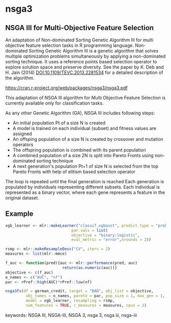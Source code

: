 # nsga3
## NSGA III for Multi-Objective Feature Selection


An adaptation of Non-dominated Sorting Genetic Algorithm III for multi
objective feature selection tasks in R programming language.
Non-dominated Sorting Genetic Algorithm III is a genetic algorithm that solves multiple
optimization problems simultaneously by applying a non-dominated sorting
technique. It uses a reference points based selection operator to explore
solution space and preserve diversity. See the paper by K. Deb and
H. Jain (2014) <DOI:10.1109/TEVC.2013.2281534> for a detailed description of the algorithm.

https://cran.r-project.org/web/packages/nsga3/nsga3.pdf

This adaptation of NSGA III algorithm for Multi Objective Feature Selection is currently
available only for classification tasks.

As any other Genetic Algorithm (GA), NSGA III includes following steps:
* An initial population Pt of a size N is created
* A model is trained on each individual (subset) and fitness values are assigned
* An offsping population of a size N is created by crossover and mutation operators
* The offspring population is combined with its parent population
* A combined population of a size 2N is split into Pareto Fronts using non-dominated sorting technique
* A next generation's population Pt+1 of size N is selected from the top Pareto Fronts with help of elitism based selection operator

The loop is repeated until the final generation is reached
Each generation is populated by individuals representing different subsets.
Each individual is represented as a binary vector, where each gene represents a feature in the original dataset.

## Example
```R
xgb_learner <- mlr::makeLearner("classif.xgboost", predict.type = "prob",
                             par.vals = list(
                             objective = "binary:logistic",
                             eval_metric = "error",nrounds = 2))

rsmp <- mlr::makeResampleDesc("CV", iters = 2)
measures <- list(mlr::mmce)

f_auc <- function(pred){auc <- mlr::performance(pred, auc)
                         return(as.numeric(auc))}
objective <- c(f_auc)
o_names <- c("AUC", "nf")
par <- rPref::high(AUC)*rPref::low(nf)

nsga3fs(df = german_credit, target = "BAD", obj_list = objective,
         obj_names = o_names, pareto = par, pop_size = 1, max_gen = 1,
         model = xgb_learner, resampling = rsmp,
         num_features = TRUE, r_measures = measures, cpus = 2)
```

keywords: NSGA III, NSGA-III, NSGA 3, nsga 3, nsga iii, nsga-iii

